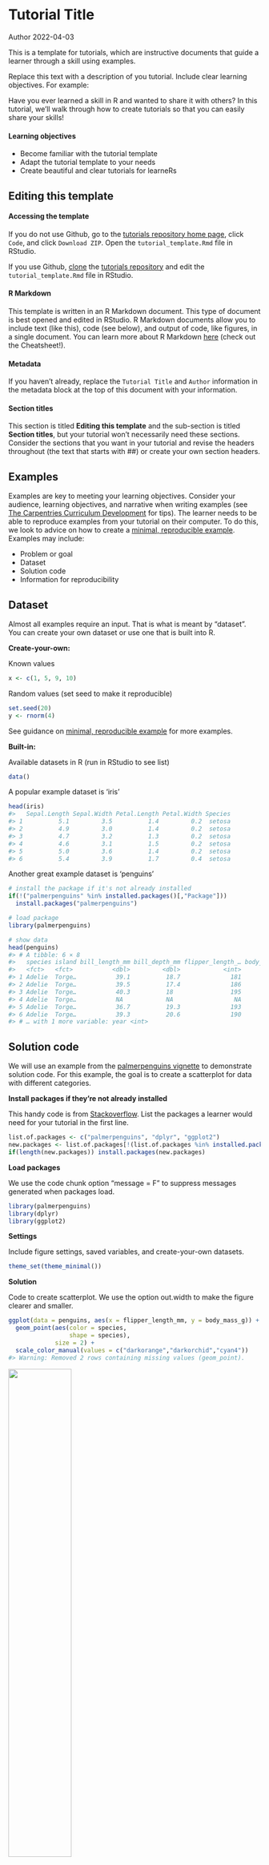 Tutorial Title
================
Author
2022-04-03

This is a template for tutorials, which are instructive documents that
guide a learner through a skill using examples.

Replace this text with a description of you tutorial. Include clear
learning objectives. For example:

Have you ever learned a skill in R and wanted to share it with others?
In this tutorial, we’ll walk through how to create tutorials so that you
can easily share your skills!

#### Learning objectives

-   Become familiar with the tutorial template
-   Adapt the tutorial template to your needs
-   Create beautiful and clear tutorials for learneRs

## Editing this template

#### Accessing the template

If you do not use Github, go to the [tutorials repository home
page](https://github.com/R-Ladies-Gainesville/tutorials), click `Code`,
and click `Download ZIP`. Open the `tutorial_template.Rmd` file in
RStudio.

If you use Github,
[clone](https://docs.github.com/en/get-started/using-git/getting-changes-from-a-remote-repository)
the [tutorials
repository](https://github.com/R-Ladies-Gainesville/tutorials) and edit
the `tutorial_template.Rmd` file in RStudio.

#### R Markdown

This template is written in an R Markdown document. This type of
document is best opened and edited in RStudio. R Markdown documents
allow you to include text (like this), code (see below), and output of
code, like figures, in a single document. You can learn more about R
Markdown [here](https://rmarkdown.rstudio.com/lesson-1.html) (check out
the Cheatsheet!).

#### Metadata

If you haven’t already, replace the `Tutorial Title` and `Author`
information in the metadata block at the top of this document with your
information.

#### Section titles

This section is titled **Editing this template** and the sub-section is
titled **Section titles**, but your tutorial won’t necessarily need
these sections. Consider the sections that you want in your tutorial and
revise the headers throughout (the text that starts with \##) or create
your own section headers.

## Examples

Examples are key to meeting your learning objectives. Consider your
audience, learning objectives, and narrative when writing examples (see
[The Carpentries Curriculum
Development](https://carpentries.github.io/curriculum-development/) for
tips). The learner needs to be able to reproduce examples from your
tutorial on their computer. To do this, we look to advice on how to
create a [minimal, reproducible
example](https://stackoverflow.com/a/5963610). Examples may include:

-   Problem or goal
-   Dataset
-   Solution code
-   Information for reproducibility

## Dataset

Almost all examples require an input. That is what is meant by
“dataset”. You can create your own dataset or use one that is built into
R.

**Create-your-own:**

Known values

``` r
x <- c(1, 5, 9, 10)
```

Random values (set seed to make it reproducible)

``` r
set.seed(20)
y <- rnorm(4)
```

See guidance on [minimal, reproducible
example](https://stackoverflow.com/a/5963610) for more examples.

**Built-in:**

Available datasets in R (run in RStudio to see list)

``` r
data() 
```

A popular example dataset is ‘iris’

``` r
head(iris)
#>   Sepal.Length Sepal.Width Petal.Length Petal.Width Species
#> 1          5.1         3.5          1.4         0.2  setosa
#> 2          4.9         3.0          1.4         0.2  setosa
#> 3          4.7         3.2          1.3         0.2  setosa
#> 4          4.6         3.1          1.5         0.2  setosa
#> 5          5.0         3.6          1.4         0.2  setosa
#> 6          5.4         3.9          1.7         0.4  setosa
```

Another great example dataset is ‘penguins’

``` r
# install the package if it's not already installed
if(!("palmerpenguins" %in% installed.packages()[,"Package"]))
  install.packages("palmerpenguins")

# load package
library(palmerpenguins)

# show data
head(penguins)
#> # A tibble: 6 × 8
#>   species island bill_length_mm bill_depth_mm flipper_length_… body_mass_g sex  
#>   <fct>   <fct>           <dbl>         <dbl>            <int>       <int> <fct>
#> 1 Adelie  Torge…           39.1          18.7              181        3750 male 
#> 2 Adelie  Torge…           39.5          17.4              186        3800 fema…
#> 3 Adelie  Torge…           40.3          18                195        3250 fema…
#> 4 Adelie  Torge…           NA            NA                 NA          NA <NA> 
#> 5 Adelie  Torge…           36.7          19.3              193        3450 fema…
#> 6 Adelie  Torge…           39.3          20.6              190        3650 male 
#> # … with 1 more variable: year <int>
```

## Solution code

We will use an example from the [palmerpenguins
vignette](https://allisonhorst.github.io/palmerpenguins/articles/intro.html)
to demonstrate solution code. For this example, the goal is to create a
scatterplot for data with different categories.

**Install packages if they’re not already installed**

This handy code is from
[Stackoverflow](https://stackoverflow.com/a/4090208). List the packages
a learner would need for your tutorial in the first line.

``` r
list.of.packages <- c("palmerpenguins", "dplyr", "ggplot2")
new.packages <- list.of.packages[!(list.of.packages %in% installed.packages()[,"Package"])]
if(length(new.packages)) install.packages(new.packages)
```

**Load packages**

We use the code chunk option “message = F” to suppress messages
generated when packages load.

``` r
library(palmerpenguins)
library(dplyr)
library(ggplot2)
```

**Settings**

Include figure settings, saved variables, and create-your-own datasets.

``` r
theme_set(theme_minimal())
```

**Solution**

Code to create scatterplot. We use the option out.width to make the
figure clearer and smaller.

``` r
ggplot(data = penguins, aes(x = flipper_length_mm, y = body_mass_g)) +
  geom_point(aes(color = species,
                 shape = species),
             size = 2) +
  scale_color_manual(values = c("darkorange","darkorchid","cyan4"))
#> Warning: Removed 2 rows containing missing values (geom_point).
```

<img src="tutorial_template_files/figure-gfm/unnamed-chunk-9-1.png" width="50%" />

If there are variations on your solution, provide more examples!

## Information for reproducibility

R and R packages are continuously updated and examples that work under a
certain set of conditions may not work under another set. Ideally, you
would update your tutorial when key software is updated to maintain
working examples. However, that may not be feasible, and the next best
option is to provide learners with all the necessary information about
your computing environment. This can help them identify differences with
their computing environment that may be preventing the example from
running as expected.

**My computing environment:**

Session information

``` r
sessionInfo()
#> R version 4.1.3 (2022-03-10)
#> Platform: aarch64-apple-darwin20 (64-bit)
#> Running under: macOS Monterey 12.0.1
#> 
#> Matrix products: default
#> BLAS:   /Library/Frameworks/R.framework/Versions/4.1-arm64/Resources/lib/libRblas.0.dylib
#> LAPACK: /Library/Frameworks/R.framework/Versions/4.1-arm64/Resources/lib/libRlapack.dylib
#> 
#> locale:
#> [1] en_US.UTF-8/en_US.UTF-8/en_US.UTF-8/C/en_US.UTF-8/en_US.UTF-8
#> 
#> attached base packages:
#> [1] stats     graphics  grDevices utils     datasets  methods   base     
#> 
#> other attached packages:
#> [1] ggplot2_3.3.5        dplyr_1.0.8          palmerpenguins_0.1.0
#> 
#> loaded via a namespace (and not attached):
#>  [1] highr_0.9        pillar_1.7.0     compiler_4.1.3   tools_4.1.3     
#>  [5] digest_0.6.29    evaluate_0.15    lifecycle_1.0.1  tibble_3.1.6    
#>  [9] gtable_0.3.0     pkgconfig_2.0.3  rlang_1.0.2      cli_3.2.0       
#> [13] DBI_1.1.2        rstudioapi_0.13  yaml_2.3.5       xfun_0.30       
#> [17] fastmap_1.1.0    withr_2.5.0      stringr_1.4.0    knitr_1.38      
#> [21] generics_0.1.2   vctrs_0.3.8      grid_4.1.3       tidyselect_1.1.2
#> [25] glue_1.6.2       R6_2.5.1         fansi_1.0.3      rmarkdown_2.13  
#> [29] farver_2.1.0     purrr_0.3.4      magrittr_2.0.2   scales_1.1.1    
#> [33] ellipsis_0.3.2   htmltools_0.5.2  assertthat_0.2.1 colorspace_2.0-3
#> [37] labeling_0.4.2   utf8_1.2.2       stringi_1.7.6    munsell_0.5.0   
#> [41] crayon_1.5.1
```

RStudio version

``` r
rstudioapi::versionInfo()$version
#> [1] '2022.2.1.461'
```

## Sharing your tutorial

### Slides

If you’re sharing your tutorial at an R-Ladies meeting, consider making
slides to go along with it.

See the [R-Ladies Gainesville presentations
repository](https://github.com/R-Ladies-Gainesville/presentations) to
download the the R Markdown file `tutorial_template.Rmd`. The
tutorial_template presentation is created with the
[xaringan](https://slides.yihui.org/xaringan/#1) package and the RLadies
theme by [Alison
Hill](https://www.apreshill.com/project/rladies-xaringan/).

### Github

Now it’s time to add your tutorial to the R-Ladies Gainesville
[tutorials
repository](https://github.com/R-Ladies-Gainesville/tutorials). This
will make it easier for others to provide feedback and for people to use
your tutorial!

If you do not use Github, email your `.Rmd` file to R-Ladies Gainesville
at <gainesville@rladies.org>.
